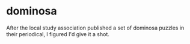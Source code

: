 # dominosa

After the local study association published a set of dominosa puzzles in their periodical, I figured I'd give it a shot.
